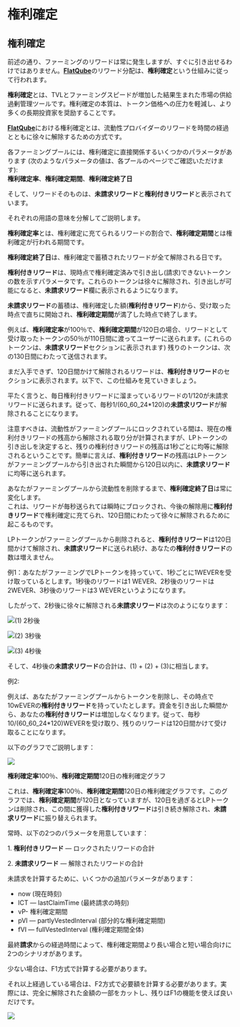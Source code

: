 # 権利確定

## 権利確定 <a href="#f5e5" id="f5e5"></a>

前述の通り、ファーミングのリワードは常に発生しますが、すぐに引き出せるわけではありません。[**FlatQube**](https://flatqube.io)のリワード分配は、**権利確定**という仕組みに従って行われます。

**権利確定**とは、TVLとファーミングスピードが増加した結果生まれた市場の供給過剰管理ツールです。権利確定の本質は、トークン価格への圧力を軽減し、より多くの長期投資家を奨励することです。

[**FlatQube**](https://flatqube.io)における権利確定とは、流動性プロバイダーのリワードを時間の経過とともに徐々に解除するための方式です。

各ファーミングプールには、権利確定に直接関係するいくつかのパラメータがあります (次のようなパラメータの値は、各プールのページでご確認いただけます):\
**権利確定率**、**権利確定期間**、**権利確定終了日**

そして、リワードそのものは、**未請求リワード**と**権利付きリワード**と表示されています。

それぞれの用語の意味を分解してご説明します。

**権利確定率**とは、権利確定に充てられるリワードの割合で、**権利確定期間**とは権利確定が行われる期間です。

**権利確定終了日**は、権利確定で蓄積されたリワードが全て解除される日です。

**権利付きリワード**は、現時点で権利確定済みで引き出し(請求)できないトークンの数を示すパラメータです。これらのトークンは徐々に解除され、引き出しが可能になると、**未請求リワード**欄に表示されるようになります。

**未請求リワード**の蓄積は、権利確定した額(**権利付きリワード**)から、受け取った時点で直ちに開始され、**権利確定期間**が満了した時点で終了します。

例えば、**権利確定率**が100％で、**権利確定期間**が120日の場合、リワードとして受け取ったトークンの50％が110日間に渡ってユーザーに送られます。(これらのトークンは、**未請求リワード**セクションに表示されます) 残りのトークンは、次の130日間にわたって送信されます。

まだ入手できず、120日間かけて解除されるリワードは、**権利付きリワード**のセクションに表示されます。以下で、この仕組みを見ていきましょう。

平たく言うと、毎日権利付きリワードに溜まっているリワードの1/120が未請求リワードに送られます。従って、毎秒1/(60_60_24\*120)の**未請求リワード**が解除されることになります。

注意すべきは、流動性がファーミングプールにロックされている間は、現在の権利付きリワードの残高から解除される取り分が計算されますが、LPトークンの引き出しを決定すると、残りの権利付きリワードの残高は1秒ごとに均等に解除されるということです。簡単に言えば、**権利付きリワード**の残高はLPトークンがファーミングプールから引き出された瞬間から120日以内に、**未請求リワード**に均等に送られます。

あなたがファーミングプールから流動性を削除するまで、**権利確定終了日**は常に変化します。\
これは、リワードが毎秒送られては瞬時にブロックされ、今後の解除用に**権利付きリワード**で権利確定に充てられ、120日間にわたって徐々に解除されるために起こるものです。

LPトークンがファーミングプールから削除されると、**権利付きリワード**は120日間かけて解除され、**未請求リワード**に送られ続け、あなたの**権利付きリワード**の数は増えません。

例1：あなたがファーミングでLPトークンを持っていて、1秒ごとに1WEVERを受け取っているとします。1秒後のリワードは1 WEVER、2秒後のリワードは2WEVER、3秒後のリワードは3 WEVERというようになります。

したがって、2秒後に徐々に解除される**未請求リワード**は次のようになります：

![(1) 2秒後](https://miro.medium.com/max/394/0\*nvkSZbnX8UQGpz7G)

![(2) 3秒後](https://miro.medium.com/max/362/0\*dkVWQ5aWeWAVLUVB)

![(3) 4秒後](https://miro.medium.com/max/392/0\*C4yDdi8gRQm0OlUF)

そして、4秒後の**未請求リワード**の合計は、(1) + (2) + (3)に相当します。

例2:

例えば、あなたがファーミングプールからトークンを削除し、その時点で10wEVERの**権利付きリワード**を持っていたとします。資金を引き出した瞬間から、あなたの**権利付きリワード**は増加しなくなります。従って、毎秒10/(60_60_24\*120)WEVERを受け取り、残りのリワードは120日間かけて受け取ることになります。

以下のグラフでご説明します：

![](https://miro.medium.com/max/1400/0\*PFBNKSshe6ypwe5f)

**権利確定率**100％、**権利確定期間**120日の権利確定グラフ

これは、**権利確定率**100％、**権利確定期間**120日の権利確定グラフです。このグラフでは、**権利確定期間**が120日となっていますが、120日を過ぎるとLPトークンは削除され、この間に獲得した**権利付きリワード**は引き続き解除され、**未請求リワード**に振り替えられます。&#x20;

常時、以下の2つのパラメータを用意しています：

1\. **権利付きリワード** — ロックされたリワードの合計

2\. **未請求リワード** — 解除されたリワードの合計

未請求を計算するために、いくつかの追加パラメータがあります：

* now (現在時刻)
* lCT — lastClaimTime (最終請求の時刻)
* vP- 権利確定期間
* pVI — partlyVestedInterval (部分的な権利確定期間)
* fVI — fullVestedInterval (権利確定期間全体)

最終**請求**からの経過時間によって、権利確定期間より長い場合と短い場合向けに2つのシナリオがあります。

少ない場合は、F1方式で計算する必要があります。

それ以上経過している場合は、F2方式で必要額を計算する必要があります。実際には、完全に解除された金額の一部をカットし、残りはF1の機能を使えば良いだけです。

![](https://miro.medium.com/max/1344/0\*H2hu9nxnyjBiJYI0)

